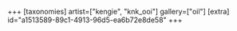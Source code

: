 +++
[taxonomies]
artist=["kengie", "knk_ooi"]
gallery=["oil"]
[extra]
id="a1513589-89c1-4913-96d5-ea6b72e8de58"
+++